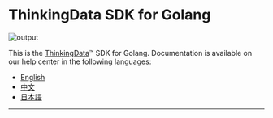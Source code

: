 # ThinkingData SDK for Golang
![output](https://user-images.githubusercontent.com/53337625/205621683-ed9b97ef-6a52-4903-a2c0-a955dddebb7d.png)

This is the [ThinkingData](https://www.thinkingdata.cn)™ SDK for Golang. Documentation is available on our help center in the following languages:

- [English](https://docs.thinkingdata.cn/ta-manual/latest/en/99oQ5UeGzK09DWfPCaQwCg/installation/server_sdk/golang_sdk_installation/golang_sdk_installation.html)
- [中文](https://docs.thinkingdata.cn/ta-manual/latest/installation/installation_menu/server_sdk/golang_sdk_installation/golang_sdk_installation.html)
- [日本語](https://docs.thinkingdata.io/ta-manual/v4.0/ja/installation/installation_menu/server_sdk/golang_sdk_installation/golang_sdk_installation.html)

---
